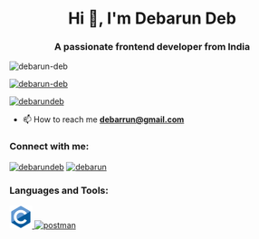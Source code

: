 <h1 align="center">Hi 👋, I'm Debarun Deb</h1>
<h3 align="center">A passionate frontend developer from India</h3>

<p align="left"> <img src="https://komarev.com/ghpvc/?username=debarun-deb&label=Profile%20views&color=0e75b6&style=flat" alt="debarun-deb" /> </p>

<p align="left"> <a href="https://github.com/ryo-ma/github-profile-trophy"><img src="https://github-profile-trophy.vercel.app/?username=debarun-deb" alt="debarun-deb" /></a> </p>

<p align="left"> <a href="https://twitter.com/debarundeb" target="blank"><img src="https://img.shields.io/twitter/follow/debarundeb?logo=twitter&style=for-the-badge" alt="debarundeb" /></a> </p>

- 📫 How to reach me **debarrun@gmail.com**

<h3 align="left">Connect with me:</h3>
<p align="left">
<a href="https://twitter.com/debarundeb" target="blank"><img align="center" src="https://raw.githubusercontent.com/rahuldkjain/github-profile-readme-generator/master/src/images/icons/Social/twitter.svg" alt="debarundeb" height="30" width="40" /></a>
<a href="https://linkedin.com/in/debarun" target="blank"><img align="center" src="https://raw.githubusercontent.com/rahuldkjain/github-profile-readme-generator/master/src/images/icons/Social/linked-in-alt.svg" alt="debarun" height="30" width="40" /></a>
</p>

<h3 align="left">Languages and Tools:</h3>
<p align="left"> <a href="https://www.cprogramming.com/" target="_blank" rel="noreferrer"> <img src="https://raw.githubusercontent.com/devicons/devicon/master/icons/c/c-original.svg" alt="c" width="40" height="40"/> </a> <a href="https://postman.com" target="_blank" rel="noreferrer"> <img src="https://www.vectorlogo.zone/logos/getpostman/getpostman-icon.svg" alt="postman" width="40" height="40"/> </a> </p>
